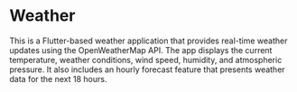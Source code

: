 # Weather
This is a Flutter-based weather application that provides real-time weather updates using the OpenWeatherMap API. The app displays the current temperature, weather conditions, wind speed, humidity, and atmospheric pressure. It also includes an hourly forecast feature that presents weather data for the next 18 hours.

